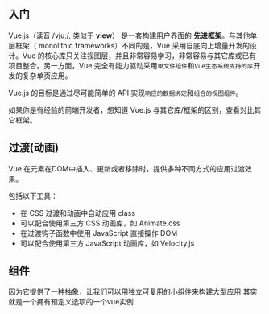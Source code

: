## 入门

Vue.js（读音 /vjuː/, 类似于 **view**） 是一套构建用户界面的 **先进框架**。与其他单层框架（ monolithic frameworks）不同的是，Vue 采用自底向上增量开发的设计。Vue 的核心库只关注视图层，并且非常容易学习，非常容易与其它库或已有项目整合。另一方面，Vue 完全有能力驱动采用`单文件组件`和`Vue生态系统支持的库`开发的复杂单页应用。

Vue.js 的目标是通过尽可能简单的 API 实现`响应的数据绑定`和`组合的视图组件`。

如果你是有经验的前端开发者，想知道 Vue.js 与其它库/框架的区别，查看对比其它框架。



## 过渡(动画)
Vue 在元素在DOM中插入、更新或者移除时，提供多种不同方式的应用过渡效果。

包括以下工具：
- 在 CSS 过渡和动画中自动应用 class
- 可以配合使用第三方 CSS 动画库，如 Animate.css
- 在过渡钩子函数中使用 JavaScript 直接操作 DOM
- 可以配合使用第三方 JavaScript 动画库，如 Velocity.js

## 组件
因为它提供了一种抽象，让我们可以用独立可复用的小组件来构建大型应用
其实就是一个拥有预定义选项的一个vue实例